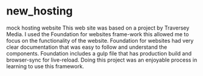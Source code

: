 # new_hosting
mock hosting website
This web site was based on a project by Traversey Media.
I used the Foundation for websites frame-work this allowed me to focus on the functionality of the website.
Foundation for websites had very clear documentation that was easy to follow and understand the components.
Foundation includes a gulp file that has production build and browser-sync for live-reload.
Doing this project was an enjoyable process in learning to use this framework.



